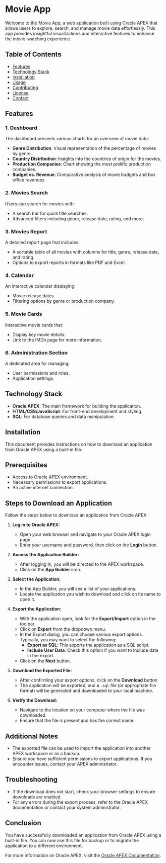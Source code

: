 # Movie App

Welcome to the Movie App, a web application built using Oracle APEX that allows users to explore, search, and manage movie data effortlessly. This app provides insightful visualizations and interactive features to enhance the movie-watching experience.

## Table of Contents

- [Features](#features)
- [Technology Stack](#technology-stack)
- [Installation](#installation)
- [Usage](#usage)
- [Contributing](#contributing)
- [License](#license)
- [Contact](#contact)

## Features

### 1. Dashboard
The dashboard presents various charts for an overview of movie data:
- **Genre Distribution**: Visual representation of the percentage of movies by genre.
- **Country Distribution**: Insights into the countries of origin for the movies.
- **Production Companies**: Chart showing the most prolific production companies.
- **Budget vs. Revenue**: Comparative analysis of movie budgets and box office revenues.

### 2. Movies Search
Users can search for movies with:
- A search bar for quick title searches.
- Advanced filters including genre, release date, rating, and more.

### 3. Movies Report
A detailed report page that includes:
- A sortable table of all movies with columns for title, genre, release date, and rating.
- Options to export reports in formats like PDF and Excel.

### 4. Calendar
An interactive calendar displaying:
- Movie release dates.
- Filtering options by genre or production company.

### 5. Movie Cards
Interactive movie cards that:
- Display key movie details.
- Link to the IMDb page for more information.

### 6. Administration Section
A dedicated area for managing:
- User permissions and roles.
- Application settings.

## Technology Stack
- **Oracle APEX**: The main framework for building the application.
- **HTML/CSS/JavaScript**: For front-end development and styling.
- **SQL**: For database queries and data manipulation.

## Installation
This document provides instructions on how to download an application from Oracle APEX using a built-in file.

## Prerequisites

- Access to Oracle APEX environment.
- Necessary permissions to export applications.
- An active internet connection.

## Steps to Download an Application

Follow the steps below to download an application from Oracle APEX:

1. **Log in to Oracle APEX:**
   - Open your web browser and navigate to your Oracle APEX login page.
   - Enter your username and password, then click on the **Login** button.

2. **Access the Application Builder:**
   - After logging in, you will be directed to the APEX workspace.
   - Click on the **App Builder** icon.

3. **Select the Application:**
   - In the App Builder, you will see a list of your applications.
   - Locate the application you wish to download and click on its name to open it.

4. **Export the Application:**
   - With the application open, look for the **Export/Import** option in the toolbar.
   - Click on **Export** from the dropdown menu.
   - In the Export dialog, you can choose various export options. Typically, you may want to select the following:
     - **Export as SQL**: This exports the application as a SQL script.
     - **Include User Data**: Check this option if you want to include data in the export.
   - Click on the **Next** button.

5. **Download the Exported File:**
   - After confirming your export options, click on the **Download** button.
   - The application will be exported, and a `.sql` file (or appropriate file format) will be generated and downloaded to your local machine.

6. **Verify the Download:**
   - Navigate to the location on your computer where the file was downloaded.
   - Ensure that the file is present and has the correct name.

## Additional Notes

- The exported file can be used to import the application into another APEX workspace or as a backup.
- Ensure you have sufficient permissions to export applications. If you encounter issues, contact your APEX administrator.

## Troubleshooting

- If the download does not start, check your browser settings to ensure downloads are enabled.
- For any errors during the export process, refer to the Oracle APEX documentation or contact your system administrator.

## Conclusion

You have successfully downloaded an application from Oracle APEX using a built-in file. You can now use this file for backup or to migrate the application to a different environment.

For more information on Oracle APEX, visit the [Oracle APEX Documentation](https://docs.oracle.com/en/database/oracle/application-express/).

